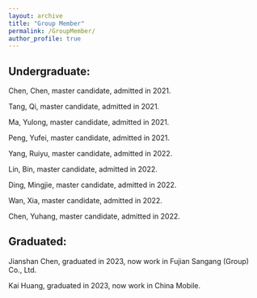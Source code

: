 ```yaml
---
layout: archive
title: "Group Member"
permalink: /GroupMember/
author_profile: true
---
```



Undergraduate:
---
Chen, Chen, master candidate, admitted in 2021.

Tang, Qi, master candidate, admitted in 2021.

Ma, Yulong, master candidate, admitted in 2021.

Peng, Yufei, master candidate, admitted in 2021.

Yang, Ruiyu, master candidate, admitted in 2022.

Lin, Bin, master candidate, admitted in 2022.

Ding, Mingjie, master candidate, admitted in 2022.

Wan, Xia, master candidate, admitted in 2022.

Chen, Yuhang, master candidate, admitted in 2022.


Graduated:
---
Jianshan Chen, graduated in 2023, now work in Fujian Sangang (Group) Co., Ltd.

Kai Huang, graduated in 2023, now work in China Mobile.
